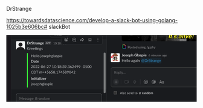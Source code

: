 DrStrange

https://towardsdatascience.com/develop-a-slack-bot-using-golang-1025b3e606bc# slackBot

![Alt text](slackBotSample.png?raw=true "Sample")
